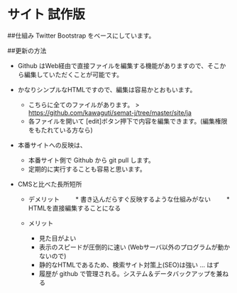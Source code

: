 # サイト 試作版

##仕組み
Twitter Bootstrap をベースにしています。

##更新の方法
* Github はWeb経由で直接ファイルを編集する機能がありますので、そこから編集していただくことが可能です。
* かなりシンプルなHTMLですので、編集は容易かとおもいます。
   * こちらに全てのファイルがあります。 > https://github.com/kawaguti/semat-j/tree/master/site/ja
   * 各ファイルを開いて [edit]ボタン押下で内容を編集できます。(編集権限をもたれている方なら)

* 本番サイトへの反映は、
   * 本番サイト側で Github から git pull します。
   * 定期的に実行することも容易と思います。

* CMSと比べた長所短所
   * デメリット
　　   * 書き込んだらすぐ反映するような仕組みがない
　　   * HTMLを直接編集することになる

   * メリット
       * 見た目がよい
       * 表示のスピードが圧倒的に速い (Webサーバ以外のプログラムが動かないので)
       * 静的なHTMLであるため、検索サイト対策上(SEO)は強い ... はず
       * 履歴が github で管理される。システム＆データバックアップを兼ねる

